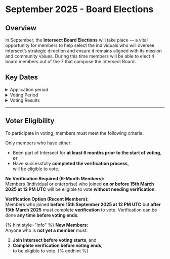# September 2025 - Board Elections

## Overview

In September, the **Intersect Board Elections** will take place — a vital opportunity for members to help select the individuals who will oversee Intersect’s strategic direction and ensure it remains aligned with its mission and community values. During this time members will be able to elect 4 board members out of the 7 that compose the Intersect Board.

## Key Dates

<details>

<summary>Application period</summary>

Application period opens: **Sep 1st** at 12 PM UTC&#x20;

Application period closes: **Sep 12th** at 12 PM UT&#x43;**.**

</details>

<details>

<summary>Voting Period</summary>

Voting period opens: **15th of Sep** at 12 PM UTC &#x20;

Voting period closes: **26th of Sep** at 12 PM UTC.

[Check Voting eligibility](./#voter-eligibility)

</details>

<details>

<summary>Voting Results</summary>

The results will be published on **Sep 30**.

</details>

***

## Voter Eligibility

To participate in voting, members must meet the following criteria.

Only members who have either:

* Been part of Intersect for **at least 6 months prior to the start of voting**, **or**
* Have successfully **completed the verification process**,\
  will be eligible to vote.

**No Verification Required (6-Month Members):**\
Members (individual or enterprise) who joined **on or before 15th March 2025 at 12 PM UTC** will be eligible to vote **without needing verification**.

**Verification Option (Recent Members):**\
Members who joined **before 15th September 2025 at 12 PM UTC** but **after 15th March 2025** must complete **verification** to vote. Verification can be done **any time before voting ends**.

{% hint style="info" %}
**New Members:**\
Anyone who is **not yet a member** must:

1. **Join Intersect before voting starts**, and
2. **Complete verification before voting ends**,\
   to be eligible to vote.
{% endhint %}
